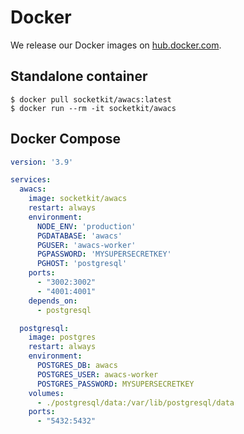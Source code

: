 # Docker

We release our Docker images on [hub.docker.com](https://hub.docker.com/r/socketkit/awacs).

## Standalone container

```shell
$ docker pull socketkit/awacs:latest
$ docker run --rm -it socketkit/awacs
```

## Docker Compose

```yaml title="docker-compose.yaml"
version: '3.9'

services:
  awacs:
    image: socketkit/awacs
    restart: always
    environment:
      NODE_ENV: 'production'
      PGDATABASE: 'awacs'
      PGUSER: 'awacs-worker'
      PGPASSWORD: 'MYSUPERSECRETKEY'
      PGHOST: 'postgresql'
    ports:
      - "3002:3002"
      - "4001:4001"
    depends_on:
      - postgresql

  postgresql:
    image: postgres
    restart: always
    environment:
      POSTGRES_DB: awacs
      POSTGRES_USER: awacs-worker
      POSTGRES_PASSWORD: MYSUPERSECRETKEY
    volumes:
      - ./postgresql/data:/var/lib/postgresql/data
    ports:
      - "5432:5432"
```
